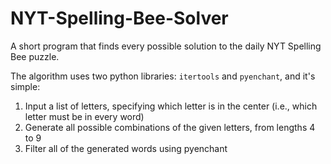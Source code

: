 # NYT-Spelling-Bee-Solver
A short program that finds every possible solution to the daily NYT Spelling Bee puzzle.

The algorithm uses two python libraries: `itertools` and `pyenchant`, and it's simple:
1. Input a list of letters, specifying which letter is in the center (i.e., which letter must be in every word)
2. Generate all possible combinations of the given letters, from lengths 4 to 9
3. Filter all of the generated words using pyenchant
